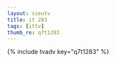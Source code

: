 ```yaml
--- 
layout: sieutv
title: it 283
tags: [ittv]
thumb_re: q7t1283
---
```

{% include tvadv key="q7t1283" %} 
